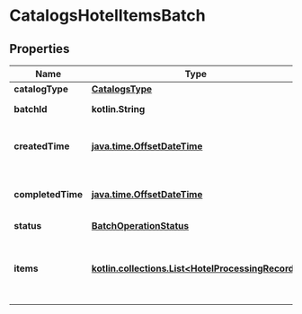 
# CatalogsHotelItemsBatch

## Properties
Name | Type | Description | Notes
------------ | ------------- | ------------- | -------------
**catalogType** | [**CatalogsType**](CatalogsType.md) |  | 
**batchId** | **kotlin.String** | Id of the catalogs items batch |  [optional]
**createdTime** | [**java.time.OffsetDateTime**](java.time.OffsetDateTime.md) | Time of the batch creation: YYYY-MM-DD&#39;T&#39;hh:mm:ssTZD |  [optional] [readonly]
**completedTime** | [**java.time.OffsetDateTime**](java.time.OffsetDateTime.md) | Time of the batch completion: YYYY-MM-DD&#39;T&#39;hh:mm:ssTZD |  [optional] [readonly]
**status** | [**BatchOperationStatus**](BatchOperationStatus.md) |  |  [optional]
**items** | [**kotlin.collections.List&lt;HotelProcessingRecord&gt;**](HotelProcessingRecord.md) | Array with the catalogs items processing records part of the catalogs items batch |  [optional]



